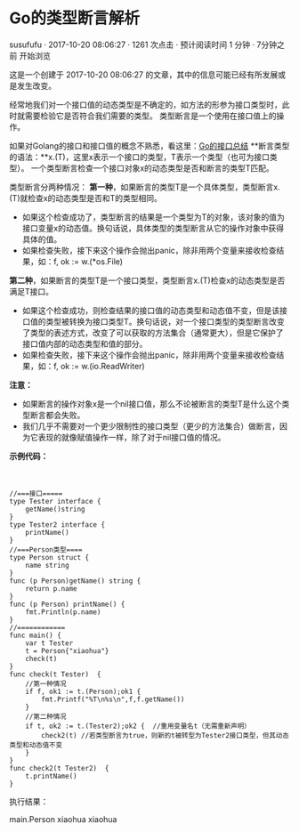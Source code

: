 # Go的类型断言解析

susufufu · 2017-10-20 08:06:27 · 1261 次点击 · 预计阅读时间 1 分钟 · 7分钟之前 开始浏览    

这是一个创建于 2017-10-20 08:06:27 的文章，其中的信息可能已经有所发展或是发生改变。

经常地我们对一个接口值的动态类型是不确定的，如方法的形参为接口类型时，此时就需要检验它是否符合我们需要的类型。
类型断言是一个使用在接口值上的操作。

如果对Golang的接口和接口值的概念不熟悉，看这里：[Go的接口总结](http://www.cnblogs.com/susufufu/p/7353312.html)
**断言类型的语法：**x.(T)，这里x表示一个接口的类型，T表示一个类型（也可为接口类型）。
一个类型断言检查一个接口对象x的动态类型是否和断言的类型T匹配。

类型断言分两种情况：
**第一种**，如果断言的类型T是一个具体类型，类型断言x.(T)就检查x的动态类型是否和T的类型相同。

- 如果这个检查成功了，类型断言的结果是一个类型为T的对象，该对象的值为接口变量x的动态值。换句话说，具体类型的类型断言从它的操作对象中获得具体的值。
- 如果检查失败，接下来这个操作会抛出panic，除非用两个变量来接收检查结果，如：f, ok := w.(*os.File)

**第二种**，如果断言的类型T是一个接口类型，类型断言x.(T)检查x的动态类型是否满足T接口。

- 如果这个检查成功，则检查结果的接口值的动态类型和动态值不变，但是该接口值的类型被转换为接口类型T。换句话说，对一个接口类型的类型断言改变了类型的表述方式，改变了可以获取的方法集合（通常更大），但是它保护了接口值内部的动态类型和值的部分。
- 如果检查失败，接下来这个操作会抛出panic，除非用两个变量来接收检查结果，如：f, ok := w.(io.ReadWriter)

**注意：**

- 如果断言的操作对象x是一个nil接口值，那么不论被断言的类型T是什么这个类型断言都会失败。
- 我们几乎不需要对一个更少限制性的接口类型（更少的方法集合）做断言，因为它表现的就像赋值操作一样，除了对于nil接口值的情况。

**示例代码：**

　　

```
//===接口=====
type Tester interface {
	getName()string
}
type Tester2 interface {
	printName()
}
//===Person类型====
type Person struct {
	name string
}
func (p Person)getName() string {
	return p.name
}
func (p Person) printName() {
	fmt.Println(p.name)
}
//============
func main() {
	var t Tester
	t = Person{"xiaohua"}
	check(t)
}
func check(t Tester)  {
    //第一种情况
	if f, ok1 := t.(Person);ok1 {
		fmt.Printf("%T\n%s\n",f,f.getName())
	}
    //第二种情况
	if t, ok2 := t.(Tester2);ok2 {  //重用变量名t（无需重新声明）
		check2(t) //若类型断言为true，则新的t被转型为Tester2接口类型，但其动态类型和动态值不变
	}
}
func check2(t Tester2)  {
	t.printName()
}
```

 执行结果：

main.Person
xiaohua
xiaohua
